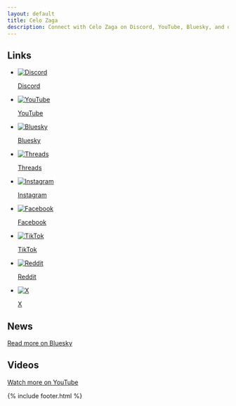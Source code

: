 ```yaml
---
layout: default
title: Celo Zaga
description: Connect with Celo Zaga on Discord, YouTube, Bluesky, and other platforms. Explore gaming content and more.
---
```


<section class="section links active" id="links">
    <h2>Links</h2>
    <ul>
        <li><a title="Discord" href="https://discord.com/invite/gHEHaxtwBT" target="_blank"><img src="{{ '/static/media/icons/discord.svg' | relative_url }}" alt="Discord"><p>Discord</p></a></li>
        <li><a title="YouTube" href="https://www.youtube.com/@CeloZaga?sub_confirmation=1" target="_blank"><img src="{{ '/static/media/icons/youtube.svg' | relative_url }}" alt="YouTube"><p>YouTube</p></a></li>
        <li><a title="Bluesky" href="https://bsky.app/profile/celozaga.bsky.social" target="_blank"><img src="{{ '/static/media/icons/bluesky.svg' | relative_url }}" alt="Bluesky"><p>Bluesky</p></a></li>
        <li><a title="Threads" href="https://threads.net/@CeloZaga" target="_blank"><img src="{{ '/static/media/icons/threads.svg' | relative_url }}" alt="Threads"><p>Threads</p></a></li>
        <li><a title="Instagram" href="https://instagram.com/CeloZaga" target="_blank"><img src="{{ '/static/media/icons/instagram.svg' | relative_url }}" alt="Instagram"><p>Instagram</p></a></li>
        <li><a title="Facebook" href="https://www.facebook.com/CeloZaga" target="_blank"><img src="{{ '/static/media/icons/facebook.svg' | relative_url }}" alt="Facebook"><p>Facebook</p></a></li>
        <li><a title="TikTok" href="https://www.tiktok.com/@CeloZaga" target="_blank"><img src="{{ '/static/media/icons/tiktok.svg' | relative_url }}" alt="TikTok"><p>TikTok</p></a></li>
        <li><a title="Reddit" href="https://reddit.com/u/Celo-Zaga" target="_blank"><img src="{{ '/static/media/icons/reddit.svg' | relative_url }}" alt="Reddit"><p>Reddit</p></a></li>
        <li><a title="X" href="https://x.com/CeloZaga" target="_blank"><img src="{{ '/static/media/icons/x.svg' | relative_url }}" alt="X"><p>X</p></a></li>
    </ul>
</section>

<section class="section news" id="news">
    <h2>News</h2>
    <ul id="feed-bluesky"></ul>
    <div class="button button-link"><a href="https://bsky.app/profile/celozaga.bsky.social" target="_blank">Read more on Bluesky</a></div>
</section>

<section class="section videos" id="videos">
    <h2>Videos</h2>
    <ul class="feed-youtube"></ul>
    <div class="button button-link"><a href="https://www.youtube.com/@CeloZaga" target="_blank">Watch more on YouTube</a></div>
</section>

{% include footer.html %}
<script src="static/scripts.js"></script>
